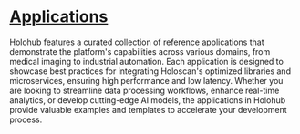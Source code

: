 # [Applications](https://github.com/nvidia-holoscan/holohub/tree/main/applications)

Holohub features a curated collection of reference applications that demonstrate the platform's capabilities across various domains, from medical imaging to industrial automation. Each application is designed to showcase best practices for integrating Holoscan's optimized libraries and microservices, ensuring high performance and low latency. Whether you are looking to streamline data processing workflows, enhance real-time analytics, or develop cutting-edge AI models, the applications in Holohub provide valuable examples and templates to accelerate your development process. 